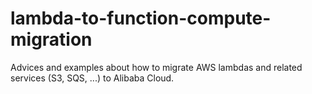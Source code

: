 # lambda-to-function-compute-migration
Advices and examples about how to migrate AWS lambdas and related services (S3, SQS, ...) to Alibaba Cloud.
